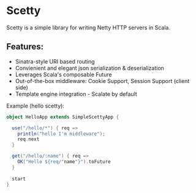 Scetty
======

Scetty is a simple library for writing Netty HTTP servers in Scala. 

## Features:
* Sinatra-style URI based routing
* Convienient and elegant json serialization & deserialization
* Leverages Scala's composable Future
* Out-of-the-box middleware: Cookie Support, Session Support (client side)
* Template engine integration - Scalate by default


Example (hello scetty):
```scala
object HelloApp extends SimpleScettyApp {

  use("/hello/*") { req =>
    println("hello I'm middleware");
    req.next
  }

  get("/hello/:name") { req =>
    OK("Hello ${req/"name"}").toFuture
  }
  
  start
}
```

